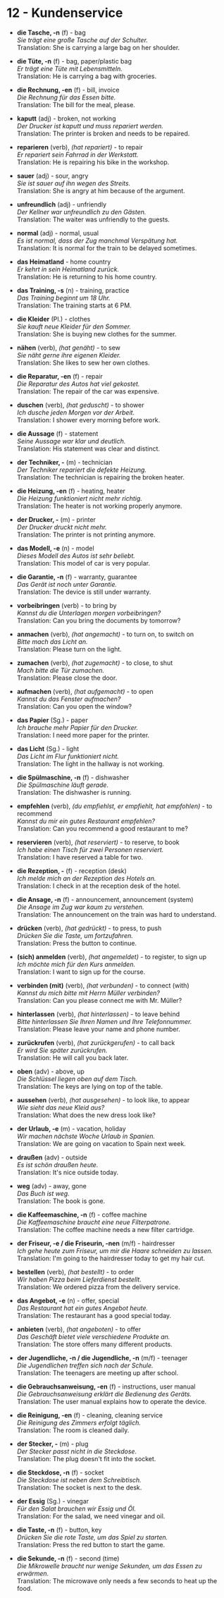 # 12 - Kundenservice
- **die Tasche, -n** (f) - bag  
  *Sie trägt eine große Tasche auf der Schulter.*  
  Translation: She is carrying a large bag on her shoulder.

- **die Tüte, -n** (f) - bag, paper/plastic bag  
  *Er trägt eine Tüte mit Lebensmitteln.*  
  Translation: He is carrying a bag with groceries.

- **die Rechnung, -en** (f) - bill, invoice  
  *Die Rechnung für das Essen bitte.*  
  Translation: The bill for the meal, please.

- **kaputt** (adj) - broken, not working  
  *Der Drucker ist kaputt und muss repariert werden.*  
  Translation: The printer is broken and needs to be repaired.

- **reparieren** (verb), *(hat repariert)* - to repair  
  *Er repariert sein Fahrrad in der Werkstatt.*  
  Translation: He is repairing his bike in the workshop.

- **sauer** (adj) - sour, angry  
  *Sie ist sauer auf ihn wegen des Streits.*  
  Translation: She is angry at him because of the argument.

- **unfreundlich** (adj) - unfriendly  
  *Der Kellner war unfreundlich zu den Gästen.*  
  Translation: The waiter was unfriendly to the guests.

- **normal** (adj) - normal, usual  
  *Es ist normal, dass der Zug manchmal Verspätung hat.*  
  Translation: It is normal for the train to be delayed sometimes.

- **das Heimatland** - home country  
  *Er kehrt in sein Heimatland zurück.*  
  Translation: He is returning to his home country.

- **das Training, -s** (n) - training, practice  
  *Das Training beginnt um 18 Uhr.*  
  Translation: The training starts at 6 PM.

- **die Kleider** (Pl.) - clothes  
  *Sie kauft neue Kleider für den Sommer.*  
  Translation: She is buying new clothes for the summer.

- **nähen** (verb), *(hat genäht)* - to sew  
  *Sie näht gerne ihre eigenen Kleider.*  
  Translation: She likes to sew her own clothes.

- **die Reparatur, -en** (f) - repair  
  *Die Reparatur des Autos hat viel gekostet.*  
  Translation: The repair of the car was expensive.

- **duschen** (verb), *(hat geduscht)* - to shower  
  *Ich dusche jeden Morgen vor der Arbeit.*  
  Translation: I shower every morning before work.

- **die Aussage** (f) - statement  
  *Seine Aussage war klar und deutlich.*  
  Translation: His statement was clear and distinct.

- **der Techniker, -** (m) - technician  
  *Der Techniker repariert die defekte Heizung.*  
  Translation: The technician is repairing the broken heater.

- **die Heizung, -en** (f) - heating, heater  
  *Die Heizung funktioniert nicht mehr richtig.*  
  Translation: The heater is not working properly anymore.

- **der Drucker, -** (m) - printer  
  *Der Drucker druckt nicht mehr.*  
  Translation: The printer is not printing anymore.

- **das Modell, -e** (n) - model  
  *Dieses Modell des Autos ist sehr beliebt.*  
  Translation: This model of car is very popular.

- **die Garantie, -n** (f) - warranty, guarantee  
  *Das Gerät ist noch unter Garantie.*  
  Translation: The device is still under warranty.

- **vorbeibringen** (verb) - to bring by  
  *Kannst du die Unterlagen morgen vorbeibringen?*  
  Translation: Can you bring the documents by tomorrow?

- **anmachen** (verb), *(hat angemacht)* - to turn on, to switch on  
  *Bitte mach das Licht an.*  
  Translation: Please turn on the light.

- **zumachen** (verb), *(hat zugemacht)* - to close, to shut  
  *Mach bitte die Tür zumachen.*  
  Translation: Please close the door.

- **aufmachen** (verb), *(hat aufgemacht)* - to open  
  *Kannst du das Fenster aufmachen?*  
  Translation: Can you open the window?

- **das Papier** (Sg.) - paper  
  *Ich brauche mehr Papier für den Drucker.*  
  Translation: I need more paper for the printer.

- **das Licht** (Sg.) - light  
  *Das Licht im Flur funktioniert nicht.*  
  Translation: The light in the hallway is not working.

- **die Spülmaschine, -n** (f) - dishwasher  
  *Die Spülmaschine läuft gerade.*  
  Translation: The dishwasher is running.

- **empfehlen** (verb), *(du empfiehlst, er empfiehlt, hat empfohlen)* - to recommend  
  *Kannst du mir ein gutes Restaurant empfehlen?*  
  Translation: Can you recommend a good restaurant to me?

- **reservieren** (verb), *(hat reserviert)* - to reserve, to book  
  *Ich habe einen Tisch für zwei Personen reserviert.*  
  Translation: I have reserved a table for two.

- **die Rezeption, -** (f) - reception (desk)  
  *Ich melde mich an der Rezeption des Hotels an.*  
  Translation: I check in at the reception desk of the hotel.

- **die Ansage, -n** (f) - announcement, announcement (system)  
  *Die Ansage im Zug war kaum zu verstehen.*  
  Translation: The announcement on the train was hard to understand.

- **drücken** (verb), *(hat gedrückt)* - to press, to push  
  *Drücken Sie die Taste, um fortzufahren.*  
  Translation: Press the button to continue.

- **(sich) anmelden** (verb), *(hat angemeldet)* - to register, to sign up  
  *Ich möchte mich für den Kurs anmelden.*  
  Translation: I want to sign up for the course.

- **verbinden (mit)** (verb), *(hat verbunden)* - to connect (with)  
  *Kannst du mich bitte mit Herrn Müller verbinden?*  
  Translation: Can you please connect me with Mr. Müller?

- **hinterlassen** (verb), *(hat hinterlassen)* - to leave behind  
  *Bitte hinterlassen Sie Ihren Namen und Ihre Telefonnummer.*  
  Translation: Please leave your name and phone number.

- **zurückrufen** (verb), *(hat zurückgerufen)* - to call back  
  *Er wird Sie später zurückrufen.*  
  Translation: He will call you back later.
  
- **oben** (adv) - above, up  
  *Die Schlüssel liegen oben auf dem Tisch.*  
  Translation: The keys are lying on top of the table.

- **aussehen** (verb), *(hat ausgesehen)* - to look like, to appear  
  *Wie sieht das neue Kleid aus?*  
  Translation: What does the new dress look like?

- **der Urlaub, -e** (m) - vacation, holiday  
  *Wir machen nächste Woche Urlaub in Spanien.*  
  Translation: We are going on vacation to Spain next week.

- **draußen** (adv) - outside  
  *Es ist schön draußen heute.*  
  Translation: It's nice outside today.

- **weg** (adv) - away, gone  
  *Das Buch ist weg.*  
  Translation: The book is gone.

- **die Kaffeemaschine, -n** (f) - coffee machine  
  *Die Kaffeemaschine braucht eine neue Filterpatrone.*  
  Translation: The coffee machine needs a new filter cartridge.

- **der Friseur, -e / die Friseurin, -nen** (m/f) - hairdresser  
  *Ich gehe heute zum Friseur, um mir die Haare schneiden zu lassen.*  
  Translation: I'm going to the hairdresser today to get my hair cut.

- **bestellen** (verb), *(hat bestellt)* - to order  
  *Wir haben Pizza beim Lieferdienst bestellt.*  
  Translation: We ordered pizza from the delivery service.

- **das Angebot, -e** (n) - offer, special  
  *Das Restaurant hat ein gutes Angebot heute.*  
  Translation: The restaurant has a good special today.

- **anbieten** (verb), *(hat angeboten)* - to offer  
  *Das Geschäft bietet viele verschiedene Produkte an.*  
  Translation: The store offers many different products.

- **der Jugendliche, -n / die Jugendliche, -n** (m/f) - teenager  
  *Die Jugendlichen treffen sich nach der Schule.*  
  Translation: The teenagers are meeting up after school.

- **die Gebrauchsanweisung, -en** (f) - instructions, user manual  
  *Die Gebrauchsanweisung erklärt die Bedienung des Geräts.*  
  Translation: The user manual explains how to operate the device.

- **die Reinigung, -en** (f) - cleaning, cleaning service  
  *Die Reinigung des Zimmers erfolgt täglich.*  
  Translation: The room is cleaned daily.

- **der Stecker, -** (m) - plug  
  *Der Stecker passt nicht in die Steckdose.*  
  Translation: The plug doesn't fit into the socket.

- **die Steckdose, -n** (f) - socket  
  *Die Steckdose ist neben dem Schreibtisch.*  
  Translation: The socket is next to the desk.

- **der Essig** (Sg.) - vinegar  
  *Für den Salat brauchen wir Essig und Öl.*  
  Translation: For the salad, we need vinegar and oil.

- **die Taste, -n** (f) - button, key  
  *Drücken Sie die rote Taste, um das Spiel zu starten.*  
  Translation: Press the red button to start the game.

- **die Sekunde, -n** (f) - second (time)  
  *Die Mikrowelle braucht nur wenige Sekunden, um das Essen zu erwärmen.*  
  Translation: The microwave only needs a few seconds to heat up the food.
